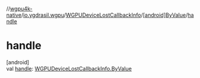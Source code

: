 //[wgpu4k-native](../../../../index.md)/[io.ygdrasil.wgpu](../../index.md)/[WGPUDeviceLostCallbackInfo](../index.md)/[[android]ByValue](index.md)/[handle](handle.md)

# handle

[android]\
val [handle](handle.md): [WGPUDeviceLostCallbackInfo.ByValue](../../../io.ygdrasil.wgpu.android/-w-g-p-u-device-lost-callback-info/-by-value/index.md)
